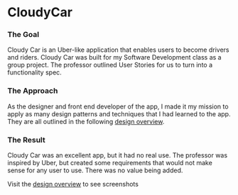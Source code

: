 # CloudyCar

### The Goal 
Cloudy Car is an Uber-like application that enables users to become drivers and riders. Cloudy Car was built for my Software Development class as a group project. The professor outlined User Stories for us to turn into a functionality spec.

### The Approach
As the designer and front end developer of the app, I made it my mission to apply as many design patterns and techniques that I had learned to the app. They are all outlined in the following [design overview](https://medium.com/arjunkalburgi/cloudy-car-db1f84bb1306).

### The Result 
Cloudy Car was an excellent app, but it had no real use. The professor was inspired by Uber, but created some requirements that would not make sense for any user to use. There was no value being added. 

Visit the [design overview](https://medium.com/arjunkalburgi/cloudy-car-db1f84bb1306) to see screenshots
